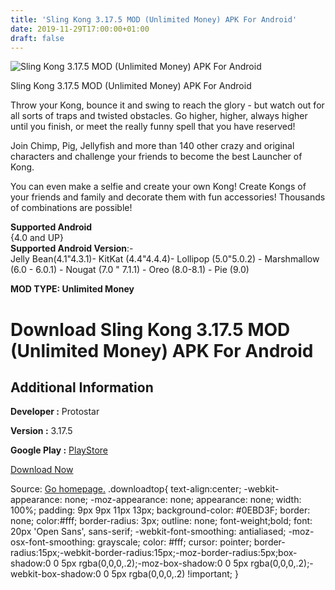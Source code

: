 ```yaml
---
title: 'Sling Kong 3.17.5 MOD (Unlimited Money) APK For Android'
date: 2019-11-29T17:00:00+01:00
draft: false
---
```


![Sling Kong 3.17.5 MOD (Unlimited Money) APK For Android](https://i1.wp.com/apkhome.net/wp-content/uploads/2019/11/Sling-Kong.png "Sling Kong 3.17.5 MOD (Unlimited Money) APK For Android")

  

Sling Kong 3.17.5 MOD (Unlimited Money) APK For Android

Throw your Kong, bounce it and swing to reach the glory - but watch out for all sorts of traps and twisted obstacles. Go higher, higher, always higher until you finish, or meet the really funny spell that you have reserved!

Join Chimp, Pig, Jellyfish and more than 140 other crazy and original characters and challenge your friends to become the best Launcher of Kong.

You can even make a selfie and create your own Kong! Create Kongs of your friends and family and decorate them with fun accessories! Thousands of combinations are possible!

**Supported Android**  
{4.0 and UP}  
**Supported Android Version**:-  
Jelly Bean(4.1"4.3.1)- KitKat (4.4"4.4.4)- Lollipop (5.0"5.0.2) - Marshmallow (6.0 - 6.0.1) - Nougat (7.0 " 7.1.1) - Oreo (8.0-8.1) - Pie (9.0)

**MOD TYPE: Unlimited Money**

Download Sling Kong 3.17.5 MOD (Unlimited Money) APK For Android
================================================================

Additional Information
----------------------

**Developer :** Protostar

**Version :** 3.17.5

**Google Play :** [PlayStore](https://play.google.com/store/apps/details?id=com.protostar.sling)

  

[Download Now](https://store4app.co/post/sling-kong-3-17-5-mod-unlimited-money-apk-for-android_1575043188)

  
Source: [Go homepage.](https://store4app.co/post/sling-kong-3-17-5-mod-unlimited-money-apk-for-android_1575043188) .downloadtop{ text-align:center; -webkit-appearance: none; -moz-appearance: none; appearance: none; width: 100%; padding: 9px 9px 11px 13px; background-color: #0EBD3F; border: none; color:#fff; border-radius: 3px; outline: none; font-weight;bold; font: 20px 'Open Sans', sans-serif; -webkit-font-smoothing: antialiased; -moz-osx-font-smoothing: grayscale; color: #fff; cursor: pointer; border-radius:15px;-webkit-border-radius:15px;-moz-border-radius:5px;box-shadow:0 0 5px rgba(0,0,0,.2);-moz-box-shadow:0 0 5px rgba(0,0,0,.2);-webkit-box-shadow:0 0 5px rgba(0,0,0,.2) !important; }